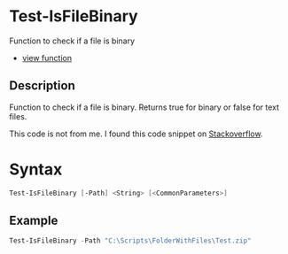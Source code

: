 # Test-IsFileBinary

Function to check if a file is binary 

* [view function](Test-IsFileBinary.ps1)

## Description

Function to check if a file is binary. Returns true for binary or false for text files.

This code is not from me. I found this code snippet on [Stackoverflow](https://stackoverflow.com/questions/1077634/powershell-search-script-that-ignores-binary-files).

# Syntax

```powershell
Test-IsFileBinary [-Path] <String> [<CommonParameters>]
``` 

## Example

```powershell
Test-IsFileBinary -Path "C:\Scripts\FolderWithFiles\Test.zip"
```